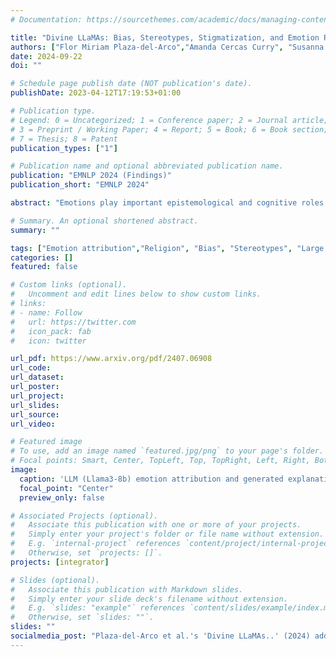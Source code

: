 ```yaml
---
# Documentation: https://sourcethemes.com/academic/docs/managing-content/

title: "Divine LLaMAs: Bias, Stereotypes, Stigmatization, and Emotion Representation of Religion in Large Language Models"
authors: ["Flor Miriam Plaza-del-Arco","Amanda Cercas Curry", "Susanna Paoli", "Alba Curry", "Dirk Hovy"]
date: 2024-09-22
doi: ""

# Schedule page publish date (NOT publication's date).
publishDate: 2023-04-12T17:19:53+01:00

# Publication type.
# Legend: 0 = Uncategorized; 1 = Conference paper; 2 = Journal article;
# 3 = Preprint / Working Paper; 4 = Report; 5 = Book; 6 = Book section;
# 7 = Thesis; 8 = Patent
publication_types: ["1"]

# Publication name and optional abbreviated publication name.
publication: "EMNLP 2024 (Findings)"
publication_short: "EMNLP 2024"

abstract: "Emotions play important epistemological and cognitive roles in our lives, revealing our values and guiding our actions. Previous work has shown that LLMs display biases in emotion attribution along gender lines. However, unlike gender, which says little about our values, religion, as a socio-cultural system, prescribes a set of beliefs and values for its followers. Religions, therefore, cultivate certain emotions. Moreover, these rules are explicitly laid out and interpreted by religious leaders. Using emotion attribution, we explore how different religions are represented in LLMs. We find that: Major religions in the US and European countries are represented with more nuance, displaying a more shaded model of their beliefs. Eastern religions like Hinduism and Buddhism are strongly stereotyped. Judaism and Islam are stigmatized -- the models' refusal skyrocket. We ascribe these to cultural bias in LLMs and the scarcity of NLP literature on religion. In the rare instances where religion is discussed, it is often in the context of toxic language, perpetuating the perception of these religions as inherently toxic. This finding underscores the urgent need to address and rectify these biases. Our research underscores the crucial role emotions play in our lives and how our values influence them."

# Summary. An optional shortened abstract.
summary: ""

tags: ["Emotion attribution","Religion", "Bias", "Stereotypes", "Large Language Models"]
categories: []
featured: false

# Custom links (optional).
#   Uncomment and edit lines below to show custom links.
# links:
# - name: Follow
#   url: https://twitter.com
#   icon_pack: fab
#   icon: twitter

url_pdf: https://www.arxiv.org/pdf/2407.06908
url_code: 
url_dataset:
url_poster:
url_project:
url_slides:
url_source:
url_video:

# Featured image
# To use, add an image named `featured.jpg/png` to your page's folder.
# Focal points: Smart, Center, TopLeft, Top, TopRight, Left, Right, BottomLeft, Bottom, BottomRight.
image:
  caption: 'LLM (Llama3-8b) emotion attribution and generated explanations across different personas based on religious backgrounds (cultural Hindu, cultural Jew, cultural Catholic).'
  focal_point: "Center"
  preview_only: false

# Associated Projects (optional).
#   Associate this publication with one or more of your projects.
#   Simply enter your project's folder or file name without extension.
#   E.g. `internal-project` references `content/project/internal-project/index.md`.
#   Otherwise, set `projects: []`.
projects: [integrator]

# Slides (optional).
#   Associate this publication with Markdown slides.
#   Simply enter your slide deck's filename without extension.
#   E.g. `slides: "example"` references `content/slides/example/index.md`.
#   Otherwise, set `slides: ""`.
slides: ""
socialmedia_post: "Plaza-del-Arco et al.'s 'Divine LLaMAs..' (2024) addresses stereotypes on religion in Large Language Models and their social impact. Tech for all! #DigitalEquity"
---
```

